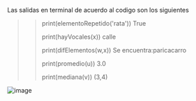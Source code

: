 Las salidas en terminal de acuerdo al codigo son los siguientes

>> print(elementoRepetido('rata')) True
>>
>> 
>> print(hayVocales(x))  calle
>>
>> 
>> print(difElementos(w,x))  Se encuentra:paricacarro
>>
>> 
>> print(promedio(u))  3.0
>>
>> 
>> print(mediana(v)) (3,4)

![image](https://github.com/user-attachments/assets/7ee4af36-e334-4a68-b399-ae76c4a093e7)

